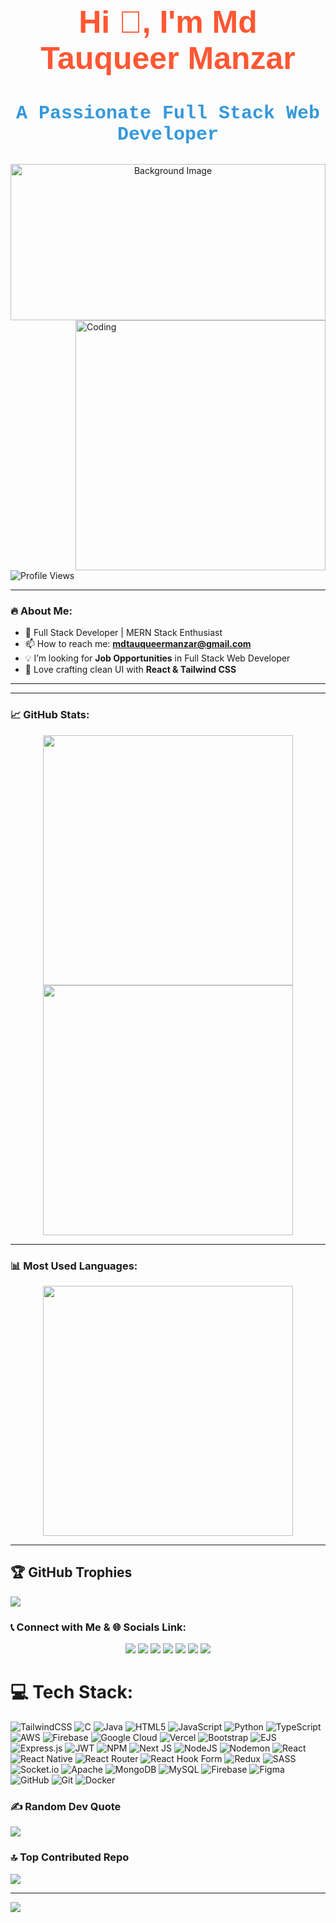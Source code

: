 <h1 align="center" style="color: #FF5733; font-size: 50px; font-weight: bold; font-family: Arial, sans-serif;">
  Hi 👋, I'm Md Tauqueer Manzar
</h1>

<h3 align="center" style="color: #3498db; font-size: 30px; font-weight: bold; font-family: 'Courier New', monospace;">
  A Passionate Full Stack Web Developer
</h3>


<!-- Background Image -->
<div align="center">
  <img src="https://leadgenapp.io/wp-content/uploads/2023/12/05.14.20-Meet-a-Full-Stack-Developer-Vlad-Ryba.jpg" alt="Background Image" width="100%" height="250px" style="object-fit: cover;"/>
</div>


<!-- Coding GIF -->
<img align="right" alt="Coding" width="400" src="https://user-images.githubusercontent.com/55389276/140866485-8fb1c876-9a8f-4d6a-98dc-08c4981eaf70.gif"/>

<!-- Profile Views -->
<p align="left"> 
  <img src="https://komarev.com/ghpvc/?username=tauqueer123manzar&label=Profile%20Views&color=0e75b6&style=flat" alt="Profile Views" />
</p>

---

### 🔥 About Me:
- 🚀 Full Stack Developer | MERN Stack Enthusiast  
- 📫 How to reach me: **mdtauqueermanzar@gmail.com**  
- 💡 I’m looking for **Job Opportunities** in Full Stack Web Developer  
- 🎨 Love crafting clean UI with **React & Tailwind CSS**  

---

---

### 📈 GitHub Stats:
<p align="center">
  <img src="https://github-readme-stats.vercel.app/api?username=tauqueer123manzar&show_icons=true&theme=radical" width="400px"/>
  <img src="https://github-readme-streak-stats.herokuapp.com/?user=tauqueer123manzar&theme=radical" width="400px"/>
</p>

---

### 📊 Most Used Languages:
<p align="center">
  <img src="https://github-readme-stats.vercel.app/api/top-langs/?username=tauqueer123manzar&layout=compact&theme=radical" width="400px"/>
</p>

---
## 🏆 GitHub Trophies
![](https://github-profile-trophy.vercel.app/?username=Tauqueer123Manzar&theme=radical&no-frame=false&no-bg=false&margin-w=4)

### 📞 Connect with Me & 🌐 Socials Link:
<p align="center">
  <a href="mailto:mdtauqueermanzar@gmail.com"><img src="https://img.shields.io/badge/Gmail-D14836?style=for-the-badge&logo=gmail&logoColor=white"></a>
  <a href="tel:+917549200441"><img src="https://img.shields.io/badge/Call%20Me-25D366?style=for-the-badge&logo=whatsapp&logoColor=white"></a>
  <a href="https://www.linkedin.com/in/md-tauqueer-manzar-268408233/"><img src="https://img.shields.io/badge/LinkedIn-%230077B5.svg?style=for-the-badge&logo=linkedin&logoColor=white"></a>
  <a href="https://github.com/tauqueer123manzar"><img src="https://img.shields.io/badge/GitHub-181717?style=for-the-badge&logo=github&logoColor=white"></a>
  <a href="https://leetcode.com/u/Tauqueer_manzar/"><img src="https://img.shields.io/badge/LeetCode-FFA116?style=for-the-badge&logo=leetcode&logoColor=white"></a>
  <a href="https://www.geeksforgeeks.org/user/mdtauqueermanzar/"><img src="https://img.shields.io/badge/GeeksforGeeks-0F9D58?style=for-the-badge&logo=geeksforgeeks&logoColor=white"></a>
  <a href="https://www.hackerrank.com/profile/mdtauqueermanzar"><img src="https://img.shields.io/badge/HackerRank-2EC866?style=for-the-badge&logo=hackerrank&logoColor=white"></a>
</p> 

# 💻 Tech Stack:
![TailwindCSS](https://img.shields.io/badge/tailwindcss-%2338B2AC.svg?style=for-the-badge&logo=tailwind-css&logoColor=white) ![C](https://img.shields.io/badge/c-%2300599C.svg?style=for-the-badge&logo=c&logoColor=white) ![Java](https://img.shields.io/badge/java-%23ED8B00.svg?style=for-the-badge&logo=openjdk&logoColor=white) ![HTML5](https://img.shields.io/badge/html5-%23E34F26.svg?style=for-the-badge&logo=html5&logoColor=white) ![JavaScript](https://img.shields.io/badge/javascript-%23323330.svg?style=for-the-badge&logo=javascript&logoColor=%23F7DF1E) ![Python](https://img.shields.io/badge/python-3670A0?style=for-the-badge&logo=python&logoColor=ffdd54) ![TypeScript](https://img.shields.io/badge/typescript-%23007ACC.svg?style=for-the-badge&logo=typescript&logoColor=white) ![AWS](https://img.shields.io/badge/AWS-%23FF9900.svg?style=for-the-badge&logo=amazon-aws&logoColor=white) ![Firebase](https://img.shields.io/badge/firebase-%23039BE5.svg?style=for-the-badge&logo=firebase) ![Google Cloud](https://img.shields.io/badge/GoogleCloud-%234285F4.svg?style=for-the-badge&logo=google-cloud&logoColor=white) ![Vercel](https://img.shields.io/badge/vercel-%23000000.svg?style=for-the-badge&logo=vercel&logoColor=white) ![Bootstrap](https://img.shields.io/badge/bootstrap-%238511FA.svg?style=for-the-badge&logo=bootstrap&logoColor=white) ![EJS](https://img.shields.io/badge/ejs-%23B4CA65.svg?style=for-the-badge&logo=ejs&logoColor=black) ![Express.js](https://img.shields.io/badge/express.js-%23404d59.svg?style=for-the-badge&logo=express&logoColor=%2361DAFB) ![JWT](https://img.shields.io/badge/JWT-black?style=for-the-badge&logo=JSON%20web%20tokens) ![NPM](https://img.shields.io/badge/NPM-%23CB3837.svg?style=for-the-badge&logo=npm&logoColor=white) ![Next JS](https://img.shields.io/badge/Next-black?style=for-the-badge&logo=next.js&logoColor=white) ![NodeJS](https://img.shields.io/badge/node.js-6DA55F?style=for-the-badge&logo=node.js&logoColor=white) ![Nodemon](https://img.shields.io/badge/NODEMON-%23323330.svg?style=for-the-badge&logo=nodemon&logoColor=%BBDEAD) ![React](https://img.shields.io/badge/react-%2320232a.svg?style=for-the-badge&logo=react&logoColor=%2361DAFB) ![React Native](https://img.shields.io/badge/react_native-%2320232a.svg?style=for-the-badge&logo=react&logoColor=%2361DAFB) ![React Router](https://img.shields.io/badge/React_Router-CA4245?style=for-the-badge&logo=react-router&logoColor=white) ![React Hook Form](https://img.shields.io/badge/React%20Hook%20Form-%23EC5990.svg?style=for-the-badge&logo=reacthookform&logoColor=white) ![Redux](https://img.shields.io/badge/redux-%23593d88.svg?style=for-the-badge&logo=redux&logoColor=white) ![SASS](https://img.shields.io/badge/SASS-hotpink.svg?style=for-the-badge&logo=SASS&logoColor=white) ![Socket.io](https://img.shields.io/badge/Socket.io-black?style=for-the-badge&logo=socket.io&badgeColor=010101) ![Apache](https://img.shields.io/badge/apache-%23D42029.svg?style=for-the-badge&logo=apache&logoColor=white) ![MongoDB](https://img.shields.io/badge/MongoDB-%234ea94b.svg?style=for-the-badge&logo=mongodb&logoColor=white) ![MySQL](https://img.shields.io/badge/mysql-4479A1.svg?style=for-the-badge&logo=mysql&logoColor=white) ![Firebase](https://img.shields.io/badge/firebase-a08021?style=for-the-badge&logo=firebase&logoColor=ffcd34) ![Figma](https://img.shields.io/badge/figma-%23F24E1E.svg?style=for-the-badge&logo=figma&logoColor=white) ![GitHub](https://img.shields.io/badge/github-%23121011.svg?style=for-the-badge&logo=github&logoColor=white) ![Git](https://img.shields.io/badge/git-%23F05033.svg?style=for-the-badge&logo=git&logoColor=white) ![Docker](https://img.shields.io/badge/docker-%230db7ed.svg?style=for-the-badge&logo=docker&logoColor=white)


### ✍️ Random Dev Quote
![](https://quotes-github-readme.vercel.app/api?type=horizontal&theme=radical)

### 🔝 Top Contributed Repo
![](https://github-contributor-stats.vercel.app/api?username=Tauqueer123Manzar&limit=5&theme=dark&combine_all_yearly_contributions=true)

---
[![](https://visitcount.itsvg.in/api?id=Tauqueer123Manzar&icon=9&color=3)](https://visitcount.itsvg.in)

<!-- Proudly created with GPRM ( https://gprm.itsvg.in ) -->
